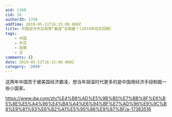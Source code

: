 ```yaml
---
aid: 1169
cid: 16
authorID: 1759
addTime: 2019-05-11T16:15:00.000Z
title: 中国经济外交政策“霸道”没商量？(2014年旧文回顾）
tags:
    - 中国
    - 外交
    - 政策
    - 文
comments: []
date: 2019-05-11T16:15:00.000Z
category: '2049'
---
```


这两年中国苦于被美国经济霸凌，想当年胡温时代更多的是中国用经济手段制裁一些小国家。

https://www.dw.com/zh/%E4%B8%AD%E5%9B%BD%E7%BB%8F%E6%B5%8E%E5%A4%96%E4%BA%A4%E6%94%BF%E7%AD%96%E9%9C%B8%E9%81%93%E6%B2%A1%E5%95%86%E9%87%8F/a-17383516
